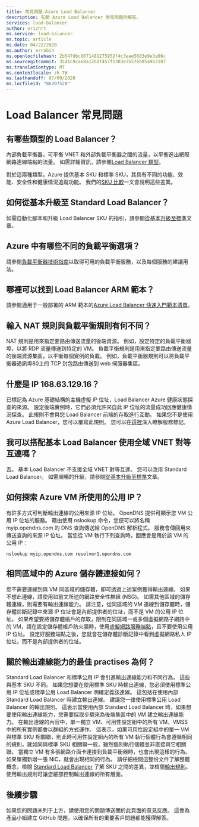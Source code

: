 ```yaml
---
title: 常見問題-Azure Load Balancer
description: 有關 Azure Load Balancer 常見問題的解答。
services: load-balancer
author: erichrt
ms.service: load-balancer
ms.topic: article
ms.date: 04/22/2020
ms.author: errobin
ms.openlocfilehash: 2b547dbc8671481275952f4c3eae5683e9e3a06c
ms.sourcegitcommit: 3541c9cae8a12bdf457f1383e3557eb85a9b3187
ms.translationtype: MT
ms.contentlocale: zh-TW
ms.lasthandoff: 07/09/2020
ms.locfileid: "86207528"
---
```

# <a name="load-balancer-frequently-asked-questions"></a>Load Balancer 常見問題

## <a name="what-types-of-load-balancer-exist"></a>有哪些類型的 Load Balancer？
內部負載平衡器，可平衡 VNET 和外部負載平衡器之間的流量，以平衡進出網際網路連線端點的流量。 如需詳細資訊，請參閱[Load Balancer 類型](components.md#frontend-ip-configurations)。 

對於這兩種類型，Azure 提供基本 SKU 和標準 SKU，其具有不同的功能、效能、安全性和健康情況追蹤功能。 我們的[SKU 比較](skus.md)一文會說明這些差異。

 ## <a name="how-can-i-upgrade-from-a-basic-to-a-standard-load-balancer"></a>如何從基本升級至 Standard Load Balancer？
如需自動化腳本和升級 Load Balancer SKU 的指引，請參閱[從基本升級至標準](upgrade-basic-standard.md)文章。

 ## <a name="what-are-the-different-load-balancing-options-in-azure"></a>Azure 中有哪些不同的負載平衡選項？
請參閱[負載平衡器技術指南](https://docs.microsoft.com/azure/architecture/guide/technology-choices/load-balancing-overview)以取得可用的負載平衡服務，以及每個服務的建議用法。

## <a name="where-can-i-find-load-balancer-arm-templates"></a>哪裡可以找到 Load Balancer ARM 範本？
請參閱適用于一般部署的 ARM 範本的[Azure Load Balancer 快速入門範本清單](https://docs.microsoft.com/azure/templates/microsoft.network/loadbalancers#quickstart-templates)。

## <a name="how-are-inbound-nat-rules-different-from-load-balancing-rules"></a>輸入 NAT 規則與負載平衡規則有何不同？
NAT 規則是用來指定要路由傳送流量的後端資源。 例如，設定特定的負載平衡器埠，以將 RDP 流量傳送到特定的 VM。 負載平衡規則是用來指定要路由傳送流量的後端資源集區，以平衡每個實例的負載。 例如，負載平衡器規則可以將負載平衡器通訊埠80上的 TCP 封包路由傳送到 web 伺服器集區。

## <a name="what-is-ip-1686312916"></a>什麼是 IP 168.63.129.16？
已標記為 Azure 基礎結構的主機虛擬 IP 位址，Load Balancer Azure 健康狀態探查的來源。 設定後端實例時，它們必須允許來自此 IP 位址的流量成功回應健康情況探查。 此規則不會與您 Load Balancer 前端的存取進行互動。 如果您不是使用 Azure Load Balancer，您可以覆寫此規則。 您可以在[這裡](https://docs.microsoft.com/azure/virtual-network/service-tags-overview#available-service-tags)深入瞭解服務標記。

## <a name="can-i-use-global-vnet-peering-with-basic-load-balancer"></a>我可以搭配基本 Load Balancer 使用全域 VNET 對等互連嗎？
否。 基本 Load Balancer 不支援全域 VNET 對等互連。 您可以改用 Standard Load Balancer。 如需順暢的升級，請參閱[從基本升級至標準](upgrade-basic-standard.md)文章。

## <a name="how-can-i-discover-the-public-ip-that-an-azure-vm-uses"></a>如何探索 Azure VM 所使用的公用 IP？

有許多方式可判斷輸出連線的公用來源 IP 位址。 OpenDNS 提供可顯示您 VM 公用 IP 位址的服務。
藉由使用 nslookup 命令，您便可以將名稱 myip.opendns.com 的 DNS 查詢傳送給 OpenDNS 解析程式。 服務會傳回用來傳送查詢的來源 IP 位址。 當您從 VM 執行下列查詢時，回應會是用於該 VM 的公用 IP：

 ```nslookup myip.opendns.com resolver1.opendns.com```

## <a name="how-do-connections-to-azure-storage-in-the-same-region-work"></a>相同區域中的 Azure 儲存體連接如何？
您不需要連線到與 VM 同區域的儲存體，即可透過上述案例獲得輸出連線。 如果不想此連線，請使用如前文所述的網路安全性群組 (NSG)。 如需其他區域的儲存體連線，則需要有輸出連線能力。 請注意，從同區域的 VM 連線到儲存體時，儲存體診斷記錄中來源 IP 位址會是內部提供者的位址，而不是 VM 的公用 IP 位址。 如果希望要將儲存體帳戶的存取，限制在同區域一或多個虛擬網路子網路中的 VM，請在設定儲存體帳戶防火牆時，使用[虛擬網路服務端點](../virtual-network/virtual-network-service-endpoints-overview.md)，且不要使用公用 IP 位址。 設定好服務端點之後，您就會在儲存體診斷記錄中看到虛擬網路私人 IP 位址，而不是內部提供者的位址。

## <a name="what-are-best-practises-with-respect-to-outbound-connectivity"></a>關於輸出連線能力的最佳 practises 為何？
Standard Load Balancer 和標準公用 IP 會引進輸出連線能力和不同行為。 這些與基本 SKU 不同。 如果您想要在使用標準 SKU 時輸出連線，您必須使用標準公用 IP 位址或標準公用 Load Balancer 明確定義該連線。 這包括在使用內部 Standard Load Balancer 時建立輸出連線。 建議您一律使用標準公用 Load Balancer 的輸出規則。 這表示當使用內部 Standard Load Balancer 時，如果想要使用輸出連線能力，您需要採取步驟來為後端集區中的 VM 建立輸出連線能力。 在輸出連線的內容中，單一獨立 VM、可用性設定組中的所有 VM，VMSS 中的所有實例都會以群組的方式運作。 這表示，如果可用性設定組中的單一 VM 與標準 SKU 相關聯，則此時可用性設定組內的所有 VM 執行個體行為會遵循相同的規則，就如同與標準 SKU 相關聯一般，雖然個別執行個體並非直接與它相關聯。 當獨立 VM 有多張網路介面卡連接到負載平衡器時，也會出現這樣的行為。 如果單獨新增一張 NIC，就會出現相同的行為。 請仔細檢閱這整份文件了解整體概念，檢閱 [Standard Load Balancer](load-balancer-standard-overview.md) 了解 SKU 之間的差異，並檢閱[輸出規則](load-balancer-outbound-connections.md#outboundrules)。
使用輸出規則可讓您細部控制輸出連線的所有層面。
 
## <a name="next-steps"></a>後續步驟
如果您的問題未列于上方，請使用您的問題傳送關於此頁面的意見反應。 這會為產品小組建立 GitHub 問題，以確保所有的重要客戶問題都能獲得解答。
